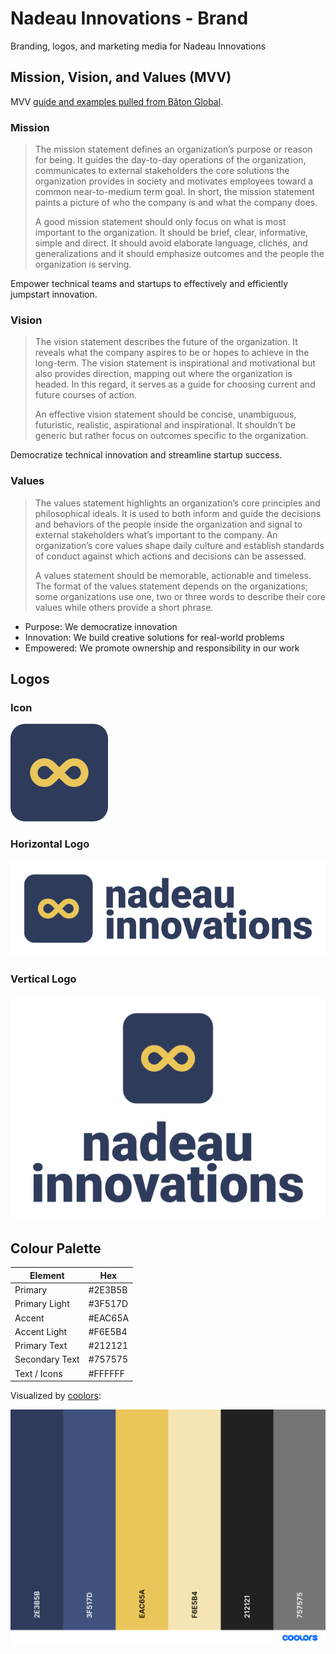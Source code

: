 # Nadeau Innovations - Brand

Branding, logos, and marketing media for Nadeau Innovations

## Mission, Vision, and Values (MVV)

MVV [guide and examples pulled from Bâton Global](https://www.batonglobal.com/post/how-to-write-mission-vision-and-values-statements-with-examples).

### Mission

> The mission statement defines an organization’s purpose or reason for being.
> It guides the day-to-day operations of the organization, communicates to external stakeholders the core solutions the organization provides in society and motivates employees toward a common near-to-medium term goal.
> In short, the mission statement paints a picture of who the company is and what the company does.
>
> A good mission statement should only focus on what is most important to the organization.
> It should be brief, clear, informative, simple and direct.
> It should avoid elaborate language, clichés, and generalizations and it should emphasize outcomes and the people the organization is serving.

Empower technical teams and startups to effectively and efficiently jumpstart innovation.

### Vision

> The vision statement describes the future of the organization.
> It reveals what the company aspires to be or hopes to achieve in the long-term.
> The vision statement is inspirational and motivational but also provides direction, mapping out where the organization is headed.
> In this regard, it serves as a guide for choosing current and future courses of action.
>
> An effective vision statement should be concise, unambiguous, futuristic, realistic, aspirational and inspirational.
> It shouldn’t be generic but rather focus on outcomes specific to the organization.

Democratize technical innovation and streamline startup success.

### Values

> The values statement highlights an organization’s core principles and philosophical ideals.
> It is used to both inform and guide the decisions and behaviors of the people inside the organization and signal to external stakeholders what’s important to the company.
> An organization’s core values shape daily culture and establish standards of conduct against which actions and decisions can be assessed.
>
> A values statement should be memorable, actionable and timeless.
> The format of the values statement depends on the organizations; some organizations use one, two or three words to describe their core values while others provide a short phrase.

- Purpose: We democratize innovation
- Innovation: We build creative solutions for real-world problems
- Empowered: We promote ownership and responsibility in our work

## Logos

### Icon

![Logo](media/png/logo-icon_LOGO-COLOUR.png)

### Horizontal Logo

![Horizontal logo](media/png/logo_H-COLOUR.png)

### Vertical Logo

![Vertical logo](media/png/logo_V-COLOUR.png)


## Colour Palette

| Element        | Hex     |
| -------------- | ------- |
| Primary        | #2E3B5B |
| Primary Light  | #3F517D |
| Accent         | #EAC65A |
| Accent Light   | #F6E5B4 |
| Primary Text   | #212121 |
| Secondary Text | #757575 |
| Text / Icons   | #FFFFFF |

Visualized by [coolors](https://coolors.co/2e3b5b-3f517d-eac65a-f6e5b4-212121-757575):

![Palette](media/palette.png)
